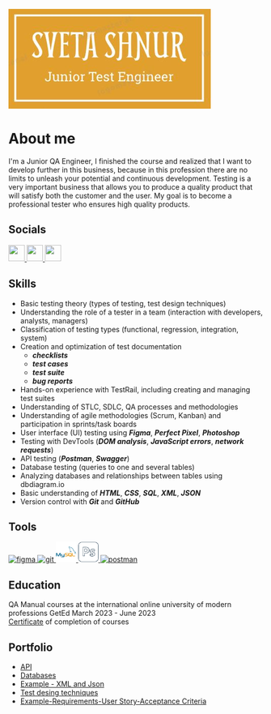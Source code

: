 ![logo](img/4.JPG)

# **About me**
I'm a Junior QA Engineer, I finished the course and realized that I want to develop further in this business, because in this profession there are no limits to unleash your potential and continuous development. Testing is a very important business that allows you to produce a quality product that will satisfy both the customer and the user. My goal is to become a professional tester who ensures high quality products.

## **Socials**

<p align="left"> <a href="https://www.github.com/SvetaShnur" target="_blank" rel="noreferrer"> <picture> <source media="(prefers-color-scheme: dark)" srcset="https://raw.githubusercontent.com/danielcranney/readme-generator/main/public/icons/socials/github-dark.svg" /> <source media="(prefers-color-scheme: light)" srcset="https://raw.githubusercontent.com/danielcranney/readme-generator/main/public/icons/socials/github.svg" /> <img src="https://raw.githubusercontent.com/danielcranney/readme-generator/main/public/icons/socials/github.svg" width="32" height="32" /> </picture> </a> <a href="http://www.instagram.com/svetochhek/profilecard/?igsh=MWw3ODdwZjljaDVuaA==" target="_blank" rel="noreferrer"> <picture> <source media="(prefers-color-scheme: dark)" srcset="https://raw.githubusercontent.com/danielcranney/readme-generator/main/public/icons/socials/instagram-dark.svg" /> <source media="(prefers-color-scheme: light)" srcset="https://raw.githubusercontent.com/danielcranney/readme-generator/main/public/icons/socials/instagram.svg" /> <img src="https://raw.githubusercontent.com/danielcranney/readme-generator/main/public/icons/socials/instagram.svg" width="32" height="32" /> </picture> </a> <a href="https://www.linkedin.com/in/svetlana-shnur-a87598285" target="_blank" rel="noreferrer"> <picture> <source media="(prefers-color-scheme: dark)" srcset="https://raw.githubusercontent.com/danielcranney/readme-generator/main/public/icons/socials/linkedin-dark.svg" /> <source media="(prefers-color-scheme: light)" srcset="https://raw.githubusercontent.com/danielcranney/readme-generator/main/public/icons/socials/linkedin.svg" /> <img src="https://raw.githubusercontent.com/danielcranney/readme-generator/main/public/icons/socials/linkedin.svg" width="32" height="32" /> </picture> </a></p>

## **Skills**

* Basic testing theory (types of testing, test design techniques)
* Understanding the role of a tester in a team (interaction with developers, analysts, managers)
* Classification of testing types (functional, regression, integration, system)
* Creation and optimization of test documentation
  * ***checklists*** 
  * ***test cases***
  * ***test suite*** 
  * ***bug reports***
* Hands-on experience with TestRail, including creating and managing test suites
* Understanding of STLC, SDLC, QA processes and methodologies
* Understanding of agile methodologies (Scrum, Kanban) and participation in sprints/task boards
* User interface (UI) testing using ***Figma***, ***Perfect Pixel***, ***Photoshop***
* Testing with DevTools (***DOM analysis***, ***JavaScript errors***, ***network requests***)
* API testing (***Postman***, ***Swagger***)
* Database testing (queries to one and several tables)
* Analyzing databases and relationships between tables using dbdiagram.io
* Basic understanding of ***HTML***, ***CSS***, ***SQL***, ***XML***, ***JSON***
* Version control with ***Git*** and ***GitHub***

## **Tools**

<p align="left"> <a href="https://www.figma.com/" target="_blank" rel="noreferrer"> <img src="https://www.vectorlogo.zone/logos/figma/figma-icon.svg" alt="figma" width="40" height="40"/> </a> <a href="https://git-scm.com/" target="_blank" rel="noreferrer"> <img src="https://www.vectorlogo.zone/logos/git-scm/git-scm-icon.svg" alt="git" width="40" height="40"/> </a> <a href="https://www.mysql.com/" target="_blank" rel="noreferrer"> <img src="https://raw.githubusercontent.com/devicons/devicon/master/icons/mysql/mysql-original-wordmark.svg" alt="mysql" width="40" height="40"/> </a> <a href="https://www.photoshop.com/en" target="_blank" rel="noreferrer"> <img src="https://raw.githubusercontent.com/devicons/devicon/master/icons/photoshop/photoshop-line.svg" alt="photoshop" width="40" height="40"/> </a> <a href="https://postman.com" target="_blank" rel="noreferrer"> <img src="https://www.vectorlogo.zone/logos/getpostman/getpostman-icon.svg" alt="postman" width="40" height="40"/> </a> </p>
  
## **Education**

QA Manual courses at the international online university of modern professions GetEd
March 2023 - June 2023  
[Certificate](https://drive.google.com/drive/folders/1BjeZq-eiy8i_-Pk8-D5tBWOchdBF2lq3?usp=drive_link) of completion of courses

## **Portfolio**

* [API](https://github.com/SvetaShnur/Portfolio/tree/main/API)
* [Databases](https://github.com/SvetaShnur/Portfolio/tree/main/Databases)
* [Example - XML and Json](https://github.com/SvetaShnur/Portfolio/tree/main/Example%20-%20XML%20%D1%82%D0%B0%20JSON)
* [Test desing techniques](https://github.com/SvetaShnur/Portfolio/tree/main/Test%20design%20techniques)
* [Example-Requirements-User Story-Acceptance Criteria](https://github.com/SvetaShnur/Portfolio/blob/main/Example%20-%20Requirements%20-%20User%20Story%20-%20Acceptance%20Criteria.docx)
